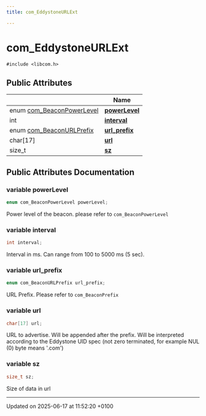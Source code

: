 ```yaml
---
title: com_EddystoneURLExt

---
```


# com_EddystoneURLExt






`#include <libcom.h>`

## Public Attributes

|                | Name           |
| -------------- | -------------- |
| enum [com_BeaconPowerLevel](libcom_8h.md#enum-com-beaconpowerlevel) | **[powerLevel](structcom___eddystone_u_r_l_ext.md#variable-powerlevel)**  |
| int | **[interval](structcom___eddystone_u_r_l_ext.md#variable-interval)**  |
| enum [com_BeaconURLPrefix](libcom_8h.md#enum-com-beaconurlprefix) | **[url_prefix](structcom___eddystone_u_r_l_ext.md#variable-url-prefix)**  |
| char[17] | **[url](structcom___eddystone_u_r_l_ext.md#variable-url)**  |
| size_t | **[sz](structcom___eddystone_u_r_l_ext.md#variable-sz)**  |

## Public Attributes Documentation

### variable powerLevel

```cpp
enum com_BeaconPowerLevel powerLevel;
```


Power level of the beacon. please refer to `com_BeaconPowerLevel`


### variable interval

```cpp
int interval;
```


Interval in ms. Can range from 100 to 5000 ms (5 sec). 


### variable url_prefix

```cpp
enum com_BeaconURLPrefix url_prefix;
```


URL Prefix. Please refer to `com_BeaconPrefix`


### variable url

```cpp
char[17] url;
```


URL to advertise. Will be appended after the prefix. Will be interpreted according to the Eddystone UID spec (not zero terminated, for example NUL (0) byte means '.com') 


### variable sz

```cpp
size_t sz;
```


Size of data in url 


-------------------------------

Updated on 2025-06-17 at 11:52:20 +0100